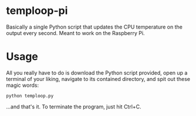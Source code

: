 # temploop-pi
Basically a single Python script that updates the CPU temperature on the output every second. Meant to work on the Raspberry Pi.

# Usage
All you really have to do is download the Python script provided, open up a terminal of your liking, navigate to its contained directory, and spit out these magic words:

`python temploop.py`

...and that's it. To terminate the program, just hit Ctrl+C.
